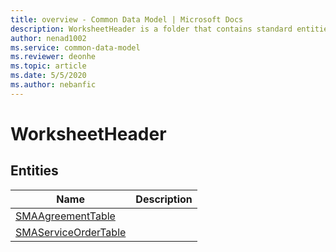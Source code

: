 ```yaml
---
title: overview - Common Data Model | Microsoft Docs
description: WorksheetHeader is a folder that contains standard entities related to the Common Data Model.
author: nenad1002
ms.service: common-data-model
ms.reviewer: deonhe
ms.topic: article
ms.date: 5/5/2020
ms.author: nebanfic
---
```


# WorksheetHeader


## Entities

|Name|Description|
|---|---|
|[SMAAgreementTable](SMAAgreementTable.md)||
|[SMAServiceOrderTable](SMAServiceOrderTable.md)||
